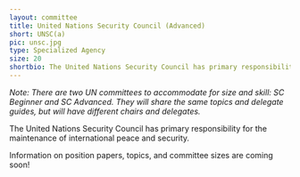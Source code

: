 ```yaml
---
layout: committee
title: United Nations Security Council (Advanced)
short: UNSC(a)
pic: unsc.jpg
type: Specialized Agency
size: 20
shortbio: The United Nations Security Council has primary responsibility for the maintenance of international peace and security.
---
```


*Note: There are two UN committees to accommodate for size and skill: SC Beginner and SC Advanced. They will share the same topics and delegate guides, but will have different chairs and delegates.*

The United Nations Security Council has primary responsibility for the maintenance of international peace and security.

Information on position papers, topics, and committee sizes are coming soon!
